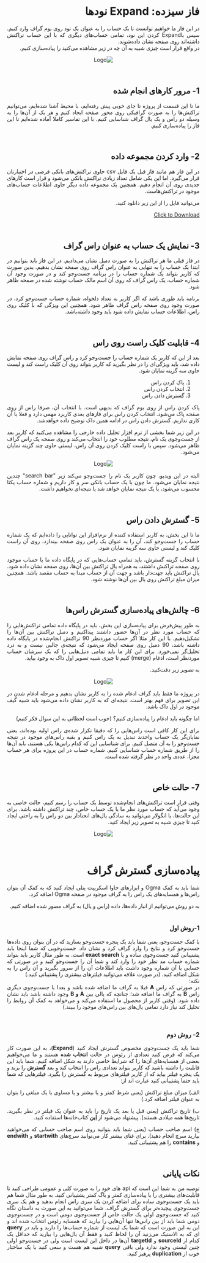 <div dir="rtl" align='justify'>

# فاز سیزده: Expand نودها
در این فاز ما خواهیم توانست تا یک حساب را به عنوان یک نود روی بوم گراف وارد کنیم. سپس باExpand کردن این نود، تمامی حساب‌های دیگری که با این حساب تراکنش داشته‌اند روی صفحه نشان داده‌شوند.
<br>
در واقع قرار است چیزی شبیه به آن چه در زیر مشاهده می‌کنید را پیاده‌سازی کنیم.

<p align="center" style="text-align:center;"><img src="expand3.gif" alt="Logo" align="cneter"></p>

<br>

## 1- مرور کارهای انجام شده
ما تا این قسمت از پروژه تا جای خوبی پیش رفته‌ایم،  با محیط آشنا شده‌ایم، می‌توانیم تراکنش‌ها را به صورت گرافیکی روی محور صفحه ایجاد کنیم و هر یک از آن‌ها را به وسیله دو راس و یک یال گراف شناسایی کنیم.
با این تفاسیر کاملا آماده شده‌ایم تا این فاز را پیاده‌سازی کنیم.

<br>

## 2- وارد کردن مجموعه داده 
در این فاز هم مانند فاز قبل یک فایل csv حاوی تراکنش‌های بانکی فرضی در اختیارتان قرار می‌گیرد. اما این یکی شامل تعداد زیادی تراکنش بانکی می‌شود و قرار است کارهای جدیدی روی آن انجام دهیم. همچنین یک مجموعه داده دیگر حاوی اطلاعات حساب‌های موجود در تراکنش‌هاست. 

می‌توانید فایل را از این زیر دانلود کنید.

<a href="testData1.zip" download>Click to Download</a>

<br>

## 3- نمایش یک حساب به عنوان راس گراف
در فاز قبلی ما هر تراکنش را به صورت دمبل نشان می‌دادیم. در این فاز باید بتوانیم در ابتدا یک حساب را به تنهایی به عنوان راس گراف روی صفحه نشان بدهیم. بدین صورت که کاربر بتواند یک شماره حساب را در برنامه جست‌وجو کند و در صورت وجود آن شماره حساب، یک راس گراف که روی آن اسم مالک حساب نوشته شده در صفحه ظاهر شود.

برنامه باید طوری باشد که اگر کاربر به تعداد دلخواه، شماره حساب جست‌وجو کرد، در صورت وجود روی صفحه راس گراف ظاهر شود.
همچنین این ویژگی‌ که با کلیک روی راس، اطلاعات حساب نمایش داده شود باید وجود داشته‌باشد.

<br>

## 4-  قابلیت کلیک راست روی راس
بعد از این که کاربر یک شماره حساب را جست‌وجو کرد و راس گراف روی صفحه نمایش داده شد، باید ویژگی‌ای را در نظر بگیرید که کاربر بتواند روی آن کلیک راست کند و لیست حاوی سه گزینه‌ نمایان شود.

1. پاک کردن راس
1. انتخاب کردن راس
1. گسترش دادن راس

پاک کردن راس از روی بوم گراف که بدیهی است. با انتخاب آن، صرفا راس از روی صفحه پاک می‌شود. انتخاب کردن راس برای فاز‌های بعدی کاربرد مهمی دارد و فعلا با آن کاری نداریم. گسترش دادن راس در ادامه همین داک توضیح داده خواهدشد.

در این زیر شما بخشی از نرم افزار تحلیل داده خارجی را مشاهد‌ه می‌کنید که کاربر بعد از جست‌وجوی یک نام، نتیجه مطلوب خود را انتخاب می‌کند و روی صفحه یک راس گراف ظاهر می‌شود. سپس با راست کلیک کردن روی آن راس، لیستی حاوی چند گزینه نمایان می‌شود.


<p align="center" style="width:70% text-align:center;" ><img src="palantir.gif" alt="Logo"  align="cneter"  style="center"></p>

البته در این ویدیو، چون کاربر یک نام را جست‌وجو می‌کند زیر "search bar" چندین نتیجه نمایان می‌شود. ما چون با یک حساب بانکی سر و کار داریم و شماره حساب یکتا محسوب می‌شود، یا یک نتیجه نمایان خواهد شد یا نتیجه‌ای نخواهیم داشت.

<br>

## 5-  گسترش دادن راس
ما تا این بخش، به کاربر استفاده کننده از نرم‌افزار این توانایی را داده‌ایم که یک شماره حساب را جست‌وجو کند، آن را به عنوان یک راس روی صفحه بیندازد، روی آن راست کلیک کند و لیستی حاوی سه گزینه نمایان شود.

با انتخاب گزینه گسترش، باید تمامی حساب‌هایی که در پایگاه داده ما با حساب موجود روی صفحه تراکنش داشتند، به همراه یال تراکنش‌ بین آن‌ها، روی صفحه نشان داده شود. یال تراکنش باید جهت‌دار باشد و جهت آن از حساب مبدا به حساب مقصد باشد. همچنین میزان مبلغ تراکنش روی یال بین آن‌ها نوشته شود.

<br>

## 6-  چالش‌های پیاده‌سازی گسترش راس‌ها
به طور پیش‌فرض برای پیاده‌سازی این بخش، باید در پایگاه‌ داده تمامی تراکنش‌هایی را که حساب مورد نظر در آن‌ها حضور داشتند پیداکنیم و دمبل تراکنش‌ بین‌ آن‌ها را تشکیل‌دهیم. با این کار مثلا اگر حساب موردنظر 90 تراکنش انجام‌شده در پایگاه داده داشته باشد، 90 دمبل روی صفحه ایجاد می‌شود که نتیجه‌ی جالبی نیست و به درد تحلیل‌گر نمی‌خورد. برای این کار ما باید تمامی دنبل‌هایی را که یک سرشان حساب موردنظر است، ادغام (merge) کنیم تا چیزی شبیه تصویر اول داک به وجود بیاید.

به تصویر زیر دقت‌کنید.

<p align="center" style="text-align:center;"><img src="convertgif.gif" alt="Logo"  align="cneter"></p>

 در پروژه ما فقط باید گراف ادغام شده را به کاربر نشان بدهیم و مرحله ادغام شدن در این تصویر برای فهم بهتر است. نتیجه‌ای که به کاربر نشان داده می‌شود باید شبیه گیف موجود در اول داک باشد.

اما چگونه باید ادغام را پیاده‌سازی کنیم؟ (خوب است لحظاتی به این سوال فکر کنیم)

برای این کار کافی است راس‌هایی را که دقیقا تکرار شده‌ی راس اولیه بوده‌اند، یعنی نمایان‌گر یک حساب واحدند تبدیل به یک راس کنیم و بقیه راس‌های موجود در نتیجه جست‌‌و‌جو را به آن متصل کنیم. برای شناسایی این که کدام راس‌ها یکی هستند، باید آن‌ها را از طریق شماره حساب شناسایی کنیم. شماره حساب در این پروژه برای هر حساب مجزا، عددی واحد در نظر گرفته شده‌ است.

<br>

## 7-  حالت خاص
وقتی قرار است تراکنش‌های انجام‌شده توسط یک حساب را رسم کنیم، حالت خاصی به وجود می‌آید که حساب مورد نظر ما با یک حساب خاص، چند تراکنش داشته باشد. 
برای این حالت‌ها، با انگولار می‌توانید به سادگی یال‌های انحنادار بین دو راس را به راحتی ایجاد کنید تا چیزی شبیه به تصویر زیر ایجاد کنید.

<p align="center" style="text-align:center;"><img src="curve.jpg" alt="Logo"  align="cneter"></p>

<br>

# پیاده‌سازی گسترش گراف

شما باید به کمک
Ogma و ابزار‌های جاوا اسکریپت پنلی ایجاد کنید که به کمک آن بتوان راس‌ها و همسایه‌های یک راس را به گراف
موجود در صفحه Ogma اضافه کرد.

<div dir="rtl">
به دو روش می‌توانیم از انبار داده‌ها، داده (راس و یال) به گراف مصور شده اضافه کنیم.</div>

<br>

### 1-روش اول 
با کمک جست‌وجو، یعنی
شما باید یک پنجره جست‌وجو بسازید که در آن بتوان روی داده‌ها جست‌وجو کرد و نتایج را وارد گراف کرد و نشان داد. جست‌وجویی که شما اینجا باید پشتیبانی کنید جست‌وجوی ساده و یا <strong>exact search</strong> است. به طور مثال
کاربر باید بتواند شماره حساب مد نظر خود را وارد کند و شما آن را جست‌وجو کنید و در صورتی که حسابی با آن شماره
وجود داشت باید اطلاعات آن را از سرور بگیرید و آن راس را به شکل اضافه کنید. (در
صورت علاقه می‌توانید فیلتر‌های بیشتری را پشتیبانی کنید.)
<br>نکته:</br>
 در صورتی که
 راس <strong>A</strong> قبلا به گراف ما اضافه شده باشد و بعدا با جست‌وجوی دیگری راس <strong>B</strong> به گراف
ما اضافه شد؛ چنانچه که یالی بین <strong>A و B</strong> وجود داشته باشد باید نشان داده شود. (وقتی کاربر از
 محصول ما استفاده می‌کند و می‌خواهد به کمک آن روابط را تحلیل کند نیاز دارد تمامی یال‌های بین راس‌های موجود
را ببیند.)

<br>

### 2- روش دوم
شما باید یک جست‌وجوی
مخصوص گسترش ایجاد کنید (<strong>Expand</strong>)، به این صورت کار می‌کند که فرض کنید تعدادی از رئوس در حالت
<strong>انتخاب شده</strong> هستند و ما می‌خواهیم بعضی از همسایه‌های آن‌ها را که شرایط خاصی دارند به شکل
اضافه کنیم. شما باید این قابلیت را داشته باشید که کاربر بتواند تعدادی راس را انتخاب کند
و بعد <strong>گسترش</strong> را بزند و یک پنجره فیلتر بیاید که از کاربر فیلتر‌های مربوط به گسترش را
بگیرد. فیلتر‌هایی که شما باید حتما پشتیبانی کنید عبارت اند از:

الف) میزان مبلغ
تراکنش (یعنی شرط کمتر و یا بیشتر و یا مساوی با یک مبلغی را بتوان به عنوان فیلتر اضافه کرد.)

ب) تاریخ تراکنش
    (یعنی قبل یا بعد یک تاریخ را باید به عنوان یک فیلتر در نظر بگیرید. تاریخ‌ها همه میلادی هستند). پیشنهاد
    می‌شود از <strong><a href="https://blog.logrocket.com/javascript-date-libraries/">این</a></strong> کتاب‌خانه‌ها استفاده کنید.

ج) اسم صاحب حساب
    (یعنی شما باید بتوانید روی&nbsp;اسم صاحب حسابی که می‌خواهید بیارید سرچ انجام دهید). برای غنای بیشتر کار
    می‌توانید سرچ‌های <strong>startwith</strong> و <strong>endwith </strong> و <strong>contains</strong> را هم
    پشتیبانی کنید.&nbsp;&nbsp;

<br>

## نکات پایانی

توصیه من به شما این
است که api های خود را به صورت کلی و عمومی طراحی کنید تا قابلیت‌های بیشتری را با پیاده‌سازی کمتر و باگ کمتر
پشتیبانی کنید.
به طور مثال شما هم
باید یک جست‌وجوی ساده برای اضافه کردن یک سری راس انجام بدهید و هم یک سری جست‌وجوی پیچیده‌تر برای گسترش گراف.
شما می‌توانید به این صورت به داستان نگاه کنید که جست‌وجوی اولی یک حالت خاص از جست‌وجوی دومی است و در جست‌وجوی دومی شما
باید از بین راس‌ها تنها آن‌هایی را بیارید که همسایه رئوس انتخاب شده اند و این به
این صورت است که شما یک لیست از شماره حساب‌ها را دارید و باید در <strong>query</strong> ای که به الاستیک
می‌زنید آن را لحاظ کنید و فقط آن یال‌هایی را بیارید که حداقل یک کدام از <strong>sourceId</strong> و
<strong>targetId</strong> آن‌ها در داخل این لیست است ولی در جست‌وجو اولی چنین لیستی وجود ندارد ولی باقی
<strong>query</strong> شبیه هم هست و سعی کنید با یک ساختار خوب از <strong>duplication</strong> پرهیز کنید.

</div>
